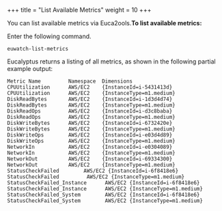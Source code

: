 +++
title = "List Available Metrics"
weight = 10
+++

You can list available metrics via Euca2ools.**To list available metrics:** 

Enter the following command. 

    euwatch-list-metrics

Eucalyptus returns a listing of all metrics, as shown in the following partial example output: 

    Metric Name         Namespace  Dimensions
    CPUUtilization      AWS/EC2    {InstanceId=i-5431413d}
    CPUUtilization      AWS/EC2    {InstanceType=m1.medium}
    DiskReadBytes       AWS/EC2    {InstanceId=i-1d3d4d74}
    DiskReadBytes       AWS/EC2    {InstanceType=m1.medium}
    DiskReadOps         AWS/EC2    {InstanceId=i-d3c8baba}
    DiskReadOps         AWS/EC2    {InstanceType=m1.medium}
    DiskWriteBytes      AWS/EC2    {InstanceId=i-6732420e}	
    DiskWriteBytes      AWS/EC2    {InstanceType=m1.medium}
    DiskWriteOps        AWS/EC2    {InstanceId=i-e03d4d89}
    DiskWriteOps        AWS/EC2    {InstanceType=m1.medium}
    NetworkIn           AWS/EC2    {InstanceId=i-e0304089}
    NetworkIn           AWS/EC2    {InstanceType=m1.medium}
    NetworkOut          AWS/EC2    {InstanceId=i-69334300}
    NetworkOut          AWS/EC2    {InstanceType=m1.medium}
    StatusCheckFailed		 AWS/EC2 {InstanceId=i-6f8418e6}
    StatusCheckFailed      	  AWS/EC2 {InstanceType=m1.medium}
    StatusCheckFailed_Instance      AWS/EC2 {InstanceId=i-6f8418e6}
    StatusCheckFailed_Instance      AWS/EC2 {InstanceType=m1.medium}
    StatusCheckFailed_System        AWS/EC2 {InstanceId=i-6f8418e6}
    StatusCheckFailed_System        AWS/EC2 {InstanceType=m1.medium}

